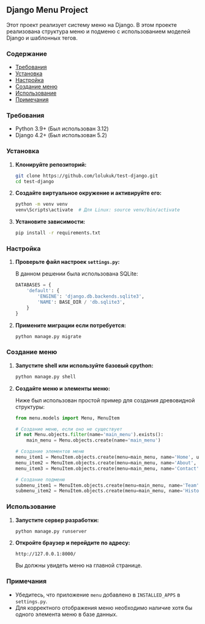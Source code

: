 
## Django Menu Project

Этот проект реализует систему меню на Django. В этом проекте реализована структура меню и подменю с использованием моделей Django и шаблонных тегов.

### Содержание

- [Требования](#требования)
- [Установка](#установка)
- [Настройка](#настройка)
- [Создание меню](#создание-меню)
- [Использование](#использование)
- [Примечания](#примечания)

### Требования

- Python 3.9+ (Был использован 3.12)
- Django 4.2+ (Был использован 5.2)

### Установка

1. **Клонируйте репозиторий:**

   ```bash
   git clone https://github.com/lolukuk/test-django.git
   cd test-django
   ```

2. **Создайте виртуальное окружение и активируйте его:**

   ```bash
   python -m venv venv
   venv\Scripts\activate  # Для Linux: source venv/bin/activate 
   ```

3. **Установите зависимости:**

   ```bash
   pip install -r requirements.txt
   ```

### Настройка

1. **Проверьте файл настроек `settings.py`:**

   В данном решении была использована SQLite:

   ```python
   DATABASES = {
       'default': {
           'ENGINE': 'django.db.backends.sqlite3',
           'NAME': BASE_DIR / 'db.sqlite3',
       }
   }
   ```

2. **Примените миграции если потребуется:**

   ```bash
   python manage.py migrate
   ```

### Создание меню

1. **Запустите shell или используйте базовый cpython:**

   ```bash
   python manage.py shell
   ```

2. **Создайте меню и элементы меню:**

   Ниже был использован простой пример для создания древовидной структуры:

   ```python
   from menu.models import Menu, MenuItem

   # Создание меню, если оно не существует
   if not Menu.objects.filter(name='main_menu').exists():
       main_menu = Menu.objects.create(name='main_menu')

   # Создание элементов меню
   menu_item1 = MenuItem.objects.create(menu=main_menu, name='Home', url='/')
   menu_item2 = MenuItem.objects.create(menu=main_menu, name='About', url='/about')
   menu_item3 = MenuItem.objects.create(menu=main_menu, name='Contact', url='/contact')

   # Создание подменю
   submenu_item1 = MenuItem.objects.create(menu=main_menu, name='Team', url='/about/team', parent=menu_item2)
   submenu_item2 = MenuItem.objects.create(menu=main_menu, name='History', url='/about/history', parent=menu_item2)
   ```

### Использование

1. **Запустите сервер разработки:**

   ```bash
   python manage.py runserver
   ```

2. **Откройте браузер и перейдите по адресу:**

   ```
   http://127.0.0.1:8000/
   ```

   Вы должны увидеть меню на главной странице.

### Примечания

- Убедитесь, что приложение `menu` добавлено в `INSTALLED_APPS` в `settings.py`.
- Для корректного отображения меню необходимо наличие хотя бы одного элемента меню в базе данных.
